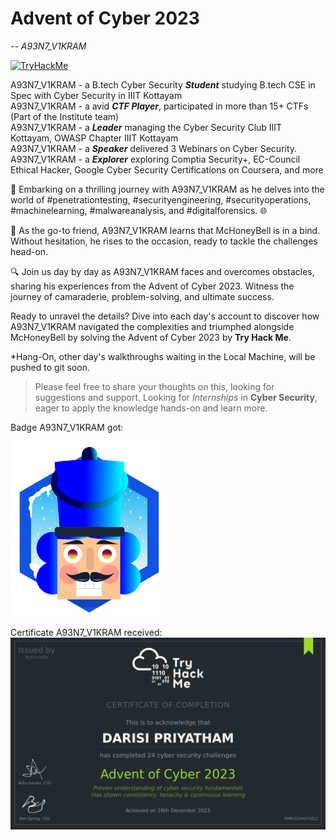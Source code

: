 # Advent of Cyber 2023

 -- *A93N7_V1KRAM* 

<a href="https://tryhackme.com/p/priyathamdarisi"><img src="https://tryhackme-badges.s3.amazonaws.com/priyathamdarisi.png" alt="TryHackMe"></a><br>

A93N7_V1KRAM - a B.tech Cyber Security ***Student*** studying B.tech CSE in Spec with Cyber Security in IIIT Kottayam<br>
A93N7_V1KRAM - a avid ***CTF Player***, participated in more than 15+ CTFs (Part of the Institute team)<br>
A93N7_V1KRAM - a ***Leader*** managing the Cyber Security Club IIIT Kottayam, OWASP Chapter IIIT Kottayam<br>
A93N7_V1KRAM - a ***Speaker*** delivered 3 Webinars on Cyber Security.<br>
A93N7_V1KRAM - a ***Explorer*** exploring Comptia Security+, EC-Council Ethical Hacker, Google Cyber Security Certifications on Coursera, and more

🚀 Embarking on a thrilling journey with A93N7_V1KRAM as he delves into the world of #penetrationtesting, #securityengineering, #securityoperations, #machinelearning, #malwareanalysis, and #digitalforensics. 🌐

🤝 As the go-to friend, A93N7_V1KRAM learns that McHoneyBell is in a bind. Without hesitation, he rises to the occasion, ready to tackle the challenges head-on.

🔍 Join us day by day as A93N7_V1KRAM faces and overcomes obstacles, sharing his experiences from the Advent of Cyber 2023. Witness the journey of camaraderie, problem-solving, and ultimate success.

Ready to unravel the details? Dive into each day's account to discover how A93N7_V1KRAM navigated the complexities and triumphed alongside McHoneyBell by solving the Advent of Cyber 2023 by **Try Hack Me**.

*Hang-On, other day's walkthroughs waiting in the Local Machine, will be pushed to git soon.

> Please feel free to share your thoughts on this, looking for suggestions and support.
> Looking for *Internships* in **Cyber Security**, eager to apply the knowledge hands-on and learn more.

Badge A93N7_V1KRAM got: <br>
<img src="badge.png" width="250">

Certificate A93N7_V1KRAM received:<br>
![Certificate](Certificate.png)